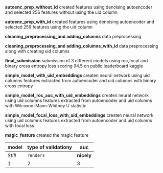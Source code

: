 **autoenc_prep_without_id**
created features using denoising autoencoder and selected 256 features without using the uid column

**autoenc_prep_with_id**
created features using denoising autoencoder and selected 256 features using the uid column

**cleaning_preprocessing_and adding_columns**
data preprocessing

**cleaning_preprocessing_and adding_columns_with_id**
data preprocessing along with creating uid columns

**final_submission**
submission of 3 different models using roc,focal and binary cross entropy loss scoring 94.5 on public leaderboard kaggle

**simple_model_with_uid_embeddings**
createn neural network using uid columns features extracted from autoencoder and uid columns with binary cross entropy

**simple_model_roc_auc_with_uid_embeddings**
createn neural network using uid columns features extracted from autoencoder and uid columns with Wilcoxon-Mann-Whitney U statistic.

**simple_model_focal_loss_with_uid_embeddings**
createn neural network using uid columns features extracted from autoencoder and uid columns with focal loss

**magic_feature**
created the magic feature




model | type of validationy | auc
--- | --- | ---
*Still* | `renders` | **nicely**
1 | 2 | 3
